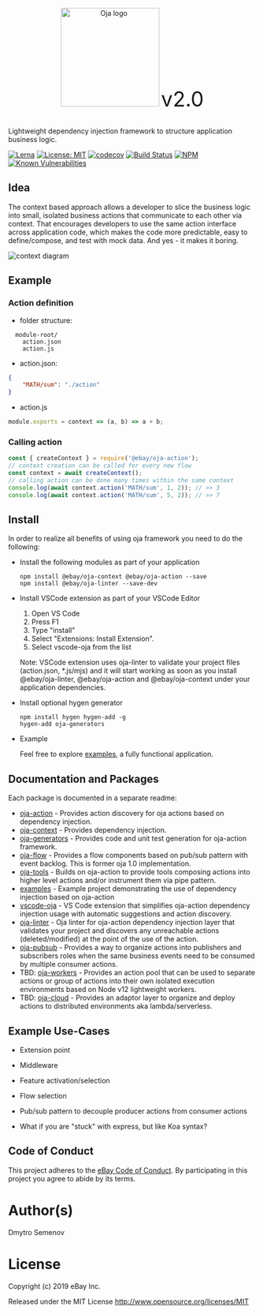 <p align="center">
    <img src="https://raw.githubusercontent.com/eBay/oja/master/packages/vscode-oja/images/oja.png" alt="Oja logo" width="200" /> <span style="font-size: 3em;">v2.0</span><br /><br />
</p>

Lightweight dependency injection framework to structure application business logic.

[![Lerna](https://img.shields.io/badge/monorepo-lerna-531099.svg)](https://github.com/lerna/lerna)
[![License: MIT](https://img.shields.io/badge/License-MIT-yellow.svg)](./LICENSE)
[![codecov](https://codecov.io/gh/eBay/oja/branch/master/graph/badge.svg)](https://codecov.io/gh/eBay/oja)
[![Build Status](https://travis-ci.org/eBay/oja.svg?branch=master)](https://travis-ci.org/eBay/oja) [![NPM](https://img.shields.io/npm/v/oja.svg)](https://www.npmjs.com/package/oja)
[![Known Vulnerabilities](https://snyk.io/test/github/eBay/oja/badge.svg)](https://snyk.io/test/github/eBay/oja)

## Idea

The context based approach allows a developer to slice the business logic into small, isolated business actions that communicate to each other via context. That encourages developers to use the same action interface across application code, which makes the code more predictable, easy to define/compose, and test with mock data. And yes - it makes it boring.

![context diagram](https://raw.githubusercontent.com/eBay/oja/master/packages/oja-context/docs/images/context.png)

## Example

### Action definition

* folder structure:

```
  module-root/
    action.json
    action.js
```

* action.json:

```JSON
{
    "MATH/sum": "./action"
}
```

* action.js

```js
module.exports = context => (a, b) => a + b;
```

### Calling action

```js
const { createContext } = require('@ebay/oja-action');
// context creation can be called for every new flow
const context = await createContext();
// calling action can be done many times within the same context
console.log(await context.action('MATH/sum', 1, 2)); // >> 3
console.log(await context.action('MATH/sum', 5, 2)); // >> 7
```

## Install

In order to realize all benefits of using oja framework you need to do the following:

* Install the following modules as part of your application

    ```
    npm install @ebay/oja-context @ebay/oja-action --save
    npm install @ebay/oja-linter --save-dev
    ```

* Install VSCode extension as part of your VSCode Editor


    1. Open VS Code
    2. Press F1
    3. Type "install"
    4. Select "Extensions: Install Extension".
    5. Select vscode-oja from the list

    Note: VSCode extension uses oja-linter to validate your project files (action.json, *.js/mjs) and it will start working as soon as you install @ebay/oja-linter, @ebay/oja-action and @ebay/oja-context under your application dependencies.
    

* Install optional hygen generator

    ```
    npm install hygen hygen-add -g
    hygen-add oja-generators
    ```

* Example

    Feel free to explore [examples](https://github.com/eBay/oja/blob/master/packages/examples/README.md), a fully functional application.

## Documentation and Packages

Each package is documented in a separate readme:

- [oja-action](https://github.com/eBay/oja/blob/master/packages/oja-action#readme) -
  Provides action discovery for oja actions based on dependency injection.
- [oja-context](https://github.com/eBay/oja/blob/master/packages/oja-context#readme) -
  Provides dependency injection.
- [oja-generators](https://github.com/eBay/oja/blob/master/packages/hygen-oja-generators#readme) -
  Provides code and unit test generation for oja-action framework.
- [oja-flow](https://github.com/eBay/oja/blob/master/packages/oja-flow#readme) -
  Provides a flow components based on pub/sub pattern with event backlog. This is former oja 1.0 implementation.
- [oja-tools](https://github.com/eBay/oja/blob/master/packages/oja-tools#readme) -
  Builds on oja-action to provide tools composing actions into higher level actions and/or instrument them via pipe pattern.
- [examples](https://github.com/eBay/oja/blob/master/packages/examples#readme) -
  Example project demonstrating the use of dependency injection based on oja-action
- [vscode-oja](https://github.com/eBay/oja/blob/master/packages/vscode-oja#readme) -
  VS Code extension that simplifies oja-action dependency injection usage with automatic suggestions and action discovery.
- [oja-linter](https://github.com/eBay/oja/blob/master/packages/oja-linter#readme) -
  Oja linter for oja-action dependency injection layer that validates your project and discovers any unreachable actions (deleted/modified) at the point of the use of the action.  
- [oja-pubsub](https://github.com/eBay/oja/blob/master/packages/oja-pubsub#readme) - Provides a way to organize actions into publishers and subscribers roles when the same business events need to be consumed by multiple consumer actions.
- TBD: [oja-workers](https://github.com/eBay/oja/blob/master/packages/oja-workers#readme) -
  Provides an action pool that can be used to separate actions or group of actions into their own isolated execution environments based on Node v12 lightweight workers.
- TBD: [oja-cloud](https://github.com/eBay/oja/blob/master/packages/oja-cloud#readme) -
  Provides an adaptor layer to organize and deploy actions to distributed environments aka lambda/serverless.

## Example Use-Cases

* Extension point

* Middleware

* Feature activation/selection

* Flow selection

* Pub/sub pattern to decouple producer actions from consumer actions

* What if you are "stuck" with express, but like Koa syntax?

## Code of Conduct

This project adheres to the [eBay Code of Conduct](./.github/CODE_OF_CONDUCT.md). By participating in this project you agree to abide by its terms.

# Author(s)
Dmytro Semenov

# License
Copyright (c) 2019 eBay Inc.

Released under the MIT License http://www.opensource.org/licenses/MIT
